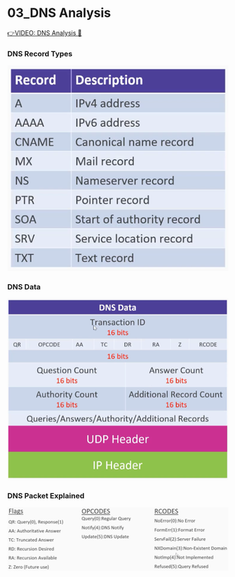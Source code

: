 # 03_DNS Analysis

[👉VIDEO: DNS Analysis &#128279;](https://codered.eccouncil.org/courseVideo/practical-wireshark?lessonId=1eb3fd0b-11e1-4f62-87be-4951bfd10699&finalAssessment=false)

### DNS Record Types

![](img/record.png)

### DNS Data

![](img/dns_data.png)

### DNS Packet Explained

![](img/dns_packed_exp.png)
